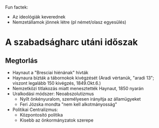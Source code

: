 Fun factek:  
- Az ideológiák keverednek  
- Nemzetállamok jönnek létre (pl német/olasz egyesülés)  
# A szabadságharc utáni időszak  
## Megtorlás  
- Haynaut a "Bresciai hiénának" hívták  
- Haynaura bízták a tábornokok kivégzését (Aradi vértanúk, "aradi 13"; viszont legalább 150 kivégzés, 1849.Okt.6.)  
- Nemzetközi titlakozás miatt menesztették Haynaut, 1850 nyarán  
- Uralkodási módszer: Neoabszolutizmus  
  - Nyílt önkényuralom, személyesen irányítja az államügyeket  
  - Feri Józska mondta "nem kell alkotmányosság"  
- Politikai Centralizmus:  
  - Központosító politika  
  - Kisebb az önkormányzatok szerepe  
